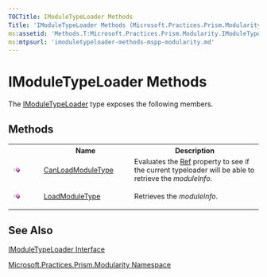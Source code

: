 ```yaml
---
TOCTitle: IModuleTypeLoader Methods
Title: 'IModuleTypeLoader Methods (Microsoft.Practices.Prism.Modularity)'
ms:assetid: 'Methods.T:Microsoft.Practices.Prism.Modularity.IModuleTypeLoader'
ms:mtpsurl: 'imoduletypeloader-methods-mspp-modularity.md'
---
```


# IModuleTypeLoader Methods

The [IModuleTypeLoader](imoduletypeloader-interface-mspp-modularity.md) type exposes the following members.

## Methods

<table>
<colgroup>
<col width="10%" />
<col width="20%" />
<col width="40%" />
</colgroup>

<tbody><tr>
  <th>
&nbsp;
</th>
  <th>Name</th>
  <th>Description</th>
</tr>
<tr>
  <td>
 
 ![](images/public-method.gif "Public method")
  </td>
  <td>
 <a href="imoduletypeloader-canloadmoduletype-method-mspp-modularity.md">CanLoadModuleType</a>
  </td>
  <td>
 <div>
Evaluates the <a href="moduleinfo-ref-property-mspp-modularity.md">Ref</a> property to see if the current typeloader will be able to retrieve the <em>moduleInfo</em>.
</div>
  </td>
</tr>
<tr>
  <td>
 
 ![](images/public-method.gif "Public method")
  </td>
  <td>
 <a href="imoduletypeloader-loadmoduletype-method-mspp-modularity.md">LoadModuleType</a>
  </td>
  <td>
 <div>
Retrieves the <em>moduleInfo</em>.
</div>
  </td>
</tr>
 </tbody>
</table>

## See Also

[IModuleTypeLoader Interface](imoduletypeloader-interface-mspp-modularity.md)

[Microsoft.Practices.Prism.Modularity Namespace](mspp-modularity-namespace.md)
